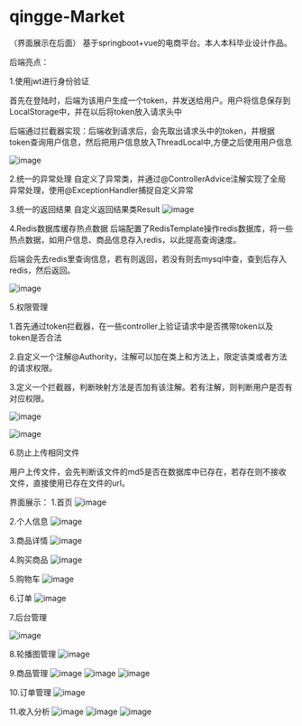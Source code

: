 # qingge-Market
（界面展示在后面）
基于springboot+vue的电商平台。本人本科毕业设计作品。

后端亮点：

1.使用jwt进行身份验证

 首先在登陆时，后端为该用户生成一个token，并发送给用户。用户将信息保存到LocalStorage中，并在以后将token放入请求头中
 
 后端通过拦截器实现：后端收到请求后，会先取出请求头中的token，并根据token查询用户信息，然后把用户信息放入ThreadLocal中,方便之后使用用户信息
 
 ![image](https://user-images.githubusercontent.com/78432919/221390051-ca585c04-8f8e-406e-b375-91b0d1a20962.png)
 
2.统一的异常处理
  自定义了异常类，并通过@ControllerAdvice注解实现了全局异常处理，使用@ExceptionHandler捕捉自定义异常
  
3.统一的返回结果
  自定义返回结果类Result
  ![image](https://user-images.githubusercontent.com/78432919/221390362-07a94cb1-66bc-4e23-aa19-132f406a6b17.png)
  
4.Redis数据库缓存热点数据
  后端配置了RedisTemplate操作redis数据库，将一些热点数据，如用户信息、商品信息存入redis，以此提高查询速度。
  
  后端会先去redis里查询信息，若有则返回，若没有则去mysql中查，查到后存入redis，然后返回。
  
  ![image](https://user-images.githubusercontent.com/78432919/221390504-1048eee4-43a0-4b69-80af-e20d6154e57b.png)
  
5.权限管理

  1.首先通过token拦截器，在一些controller上验证请求中是否携带token以及token是否合法
  
  2.自定义一个注解@Authority，注解可以加在类上和方法上，限定该类或者方法的请求权限。
  
  3.定义一个拦截器，判断映射方法是否加有该注解。若有注解，则判断用户是否有对应权限。
  
![image](https://user-images.githubusercontent.com/78432919/221390798-f2de7749-1e95-4be2-aecd-24e4ee3c2b71.png)
    
![image](https://user-images.githubusercontent.com/78432919/221390806-0a0755b2-fe24-4e67-816d-88fe52151d42.png)
    
6.防止上传相同文件

  用户上传文件，会先判断该文件的md5是否在数据库中已存在，若存在则不接收文件，直接使用已存在文件的url。

界面展示：
1.首页
![image](https://user-images.githubusercontent.com/78432919/221390920-fe30f39a-b4c6-4c55-827d-589f47e357ba.png)

2.个人信息
![image](https://user-images.githubusercontent.com/78432919/221390937-275cbb6d-2d42-40e0-874e-9665b6a8979e.png)

3.商品详情
![image](https://user-images.githubusercontent.com/78432919/221390949-7a792461-a00e-48ef-a7e9-4abeab4c1e72.png)

4.购买商品
![image](https://user-images.githubusercontent.com/78432919/221390965-8e854f5f-03bf-430b-b2c1-a004174f2c6e.png)

5.购物车
![image](https://user-images.githubusercontent.com/78432919/221390989-a381c231-d229-428b-b6ee-0fd60b7ce753.png)

6.订单
![image](https://user-images.githubusercontent.com/78432919/221391001-72759f7d-eb46-41f1-a349-f10d6247bebc.png)

7.后台管理

![image](https://user-images.githubusercontent.com/78432919/221391018-9f03293c-3b89-406a-8ac1-a0d8f3981faf.png)

8.轮播图管理
![image](https://user-images.githubusercontent.com/78432919/221391030-95052f52-943f-4feb-a17a-98ea6ce07264.png)

9.商品管理
![image](https://user-images.githubusercontent.com/78432919/221391038-9d4d9999-8f8e-4ffe-aec9-d9e2e129c206.png)
![image](https://user-images.githubusercontent.com/78432919/221391042-a29ad171-22ea-4174-9214-923056f9591b.png)
![image](https://user-images.githubusercontent.com/78432919/221391049-b459210a-60b8-4d9d-b596-b4a06a62e5d7.png)

10.订单管理
![image](https://user-images.githubusercontent.com/78432919/221391062-83e755ab-f5ca-4c8b-96a8-40b8556e2b56.png)

11.收入分析
![image](https://user-images.githubusercontent.com/78432919/221391070-be53a2a6-5aab-4231-b6a8-6c8169e2a4fc.png)
![image](https://user-images.githubusercontent.com/78432919/221391077-6258d5f9-efad-4a95-91f9-285ae0b4734a.png)
![image](https://user-images.githubusercontent.com/78432919/221391082-dcea278d-9389-428c-a319-92c2f7bcacf7.png)





